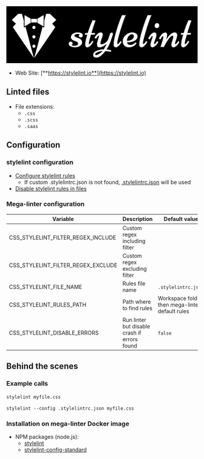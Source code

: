 <!-- markdownlint-disable MD033 MD041 -->
<!-- Generated by .automation/build.py, please do not update manually -->

<div align="center">
  <a href="https://stylelint.io" target="blank" title="Visit linter Web Site">
    <img src="https://github.com/stylelint/stylelint/raw/master/identity/stylelint-icon-and-text-white.png" alt="stylelint" height="150px">
  </a>
</div>

- Web Site: [**https://stylelint.io**](https://stylelint.io)

## Linted files

- File extensions:
  - `.css`
  - `.scss`
  - `.saas`

## Configuration

### stylelint configuration

- [Configure stylelint rules](https://stylelint.io/user-guide/configure)
  - If custom .stylelintrc.json is not found, [.stylelintrc.json](https://github.com/nvuillam/mega-linter/tree/master/TEMPLATES/.stylelintrc.json) will be used
- [Disable stylelint rules in files](https://stylelint.io/user-guide/ignore-code)

### Mega-linter configuration

| Variable | Description | Default value |
| ----------------- | -------------- | -------------- |
| CSS_STYLELINT_FILTER_REGEX_INCLUDE | Custom regex including filter |  |
| CSS_STYLELINT_FILTER_REGEX_EXCLUDE | Custom regex excluding filter |  |
| CSS_STYLELINT_FILE_NAME | Rules file name | `.stylelintrc.json` |
| CSS_STYLELINT_RULES_PATH | Path where to find rules | Workspace folder, then mega-linter default rules |
| CSS_STYLELINT_DISABLE_ERRORS | Run linter but disable crash if errors found | `false` |

## Behind the scenes

### Example calls

```shell
stylelint myfile.css
```

```shell
stylelint --config .stylelintrc.json myfile.css
```


### Installation on mega-linter Docker image

- NPM packages (node.js):
  - [stylelint](https://www.npmjs.com/package/stylelint)
  - [stylelint-config-standard](https://www.npmjs.com/package/stylelint-config-standard)
